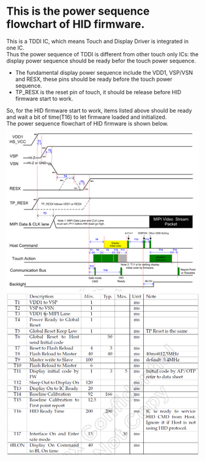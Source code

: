 This is the power sequence flowchart of HID firmware.
========================================================================
This is a TDDI IC, which means Touch and Display Driver is integrated in one IC.  
Thus the power sequence of TDDI is different from other touch only ICs: the display power sequence should be ready befor the touch power sequence.  
- The fundamental display power sequence include the VDD1, VSP/VSN and RESX, these pins should be ready before the touch power sequence.   
- TP_RESX is the reset pin of touch, it should be release before HID firmware start to work.   

So, for the HID firmware start to work, items listed above should be ready and wait a bit of time(T16) to let firmware loaded and initialized.  
The power sequence flowchart of HID firmware is shown below.

![Power Sequence flowchart of HID firmware](./tddi_flow_1.png) 
![description of flowchart for HID firmware](./tddi_flow_2.png)
